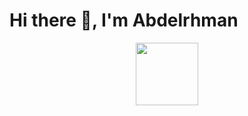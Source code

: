 # Hi there 👋, I'm Abdelrhman

<div id="header" align="center">
  <img src="https://media.giphy.com/media/9FbLcp4NnluxdR6EyZ/giphy-downsized-large.gif" width=100 height=100>
  </div>
